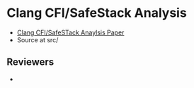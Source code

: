 # Clang CFI/SafeStack Analysis

* [Clang CFI/SafeSTack Anaylsis Paper](https://github.com/dobin/clang-cfi-safestack-analysis/blob/master/Clang7-CFI-SafeStack-Analysis.pdf)
* Source at src/

## Reviewers

* 
